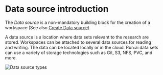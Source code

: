 
# Data source introduction

The _Data source_ is a non-mandatory building block for the creation of a workspace (See also [Create Data source](create-ds.md)).
 
A data source is a location where data sets relevant to the research are stored. Workspaces can be attached to several data sources for reading and writing. The data can be located locally or in the cloud. Run:ai data sets can use a variety of storage technologies such as Git, S3, NFS, PVC, and more. 


![](images/ds-types.png "Data source types")
 
